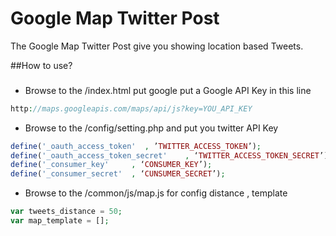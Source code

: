 # Google Map Twitter Post

The Google Map Twitter Post give you showing location based Tweets.

##How to use?
###
- Browse to the /index.html put google put a Google API Key in this line 
```php
http://maps.googleapis.com/maps/api/js?key=YOU_API_KEY
```
- Browse to the /config/setting.php and put you twitter API Key 
```php
define('_oauth_access_token'  , ’TWITTER_ACCESS_TOKEN’);
define('_oauth_access_token_secret'    , ‘TWITTER_ACCESS_TOKEN_SECRET’);
define('_consumer_key'     , ‘CONSUMER_KEY’);
define('_consumer_secret'  , ‘CUNSUMER_SECRET’);
```
- Browse to the /common/js/map.js for config distance , template
```php
var tweets_distance = 50; 
var map_template = [];
```
